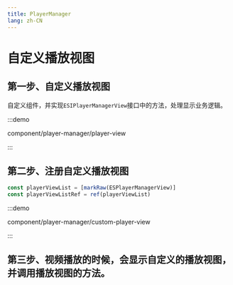 ```yaml
---
title: PlayerManager
lang: zh-CN
---
```


# 自定义播放视图

## 第一步、自定义播放视图

自定义组件，并实现`ESIPlayerManagerView`接口中的方法，处理显示业务逻辑。

:::demo

component/player-manager/player-view

:::

## 第二步、注册自定义播放视图

```ts
const playerViewList = [markRaw(ESPlayerManagerView)]
const playerViewListRef = ref(playerViewList)
```

:::demo

component/player-manager/custom-player-view

:::

## 第三步、视频播放的时候，会显示自定义的播放视图，并调用播放视图的方法。
